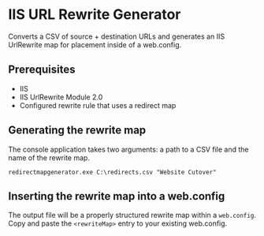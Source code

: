 IIS URL Rewrite Generator
========================

Converts a CSV of source + destination URLs and generates an IIS UrlRewrite map for placement inside of a web.config.

Prerequisites
-------------
* IIS
* IIS UrlRewrite Module 2.0
* Configured rewrite rule that uses a redirect map

Generating the rewrite map
--------------------------

The console application takes two arguments: a path to a CSV file and the name of the rewrite map.


    redirectmapgenerator.exe C:\redirects.csv "Website Cutover"

Inserting the rewrite map into a web.config
-------------------------------------------
The output file will be a properly structured rewrite map within a `web.config`. Copy and paste the `<rewriteMap>` entry to your existing web.config.
